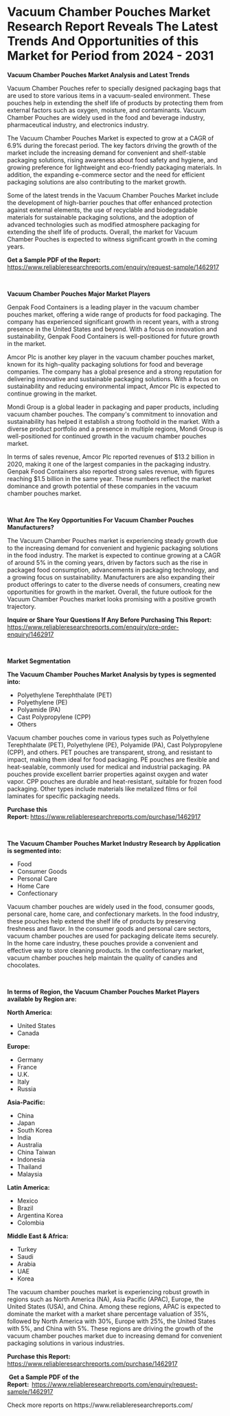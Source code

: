 <p><h1>Vacuum Chamber Pouches Market Research Report Reveals The Latest Trends And Opportunities of this Market for Period from 2024 - 2031</h1></p><p><strong>Vacuum Chamber Pouches Market Analysis and Latest Trends</strong></p>
<p><p>Vacuum Chamber Pouches refer to specially designed packaging bags that are used to store various items in a vacuum-sealed environment. These pouches help in extending the shelf life of products by protecting them from external factors such as oxygen, moisture, and contaminants. Vacuum Chamber Pouches are widely used in the food and beverage industry, pharmaceutical industry, and electronics industry.</p><p>The Vacuum Chamber Pouches Market is expected to grow at a CAGR of 6.9% during the forecast period. The key factors driving the growth of the market include the increasing demand for convenient and shelf-stable packaging solutions, rising awareness about food safety and hygiene, and growing preference for lightweight and eco-friendly packaging materials. In addition, the expanding e-commerce sector and the need for efficient packaging solutions are also contributing to the market growth.</p><p>Some of the latest trends in the Vacuum Chamber Pouches Market include the development of high-barrier pouches that offer enhanced protection against external elements, the use of recyclable and biodegradable materials for sustainable packaging solutions, and the adoption of advanced technologies such as modified atmosphere packaging for extending the shelf life of products. Overall, the market for Vacuum Chamber Pouches is expected to witness significant growth in the coming years.</p></p>
<p><strong>Get a Sample PDF of the Report:&nbsp;</strong> <a href="https://www.reliableresearchreports.com/enquiry/request-sample/1462917">https://www.reliableresearchreports.com/enquiry/request-sample/1462917</a></p>
<p>&nbsp;</p>
<p><strong>Vacuum Chamber Pouches Major Market Players</strong></p>
<p><p>Genpak Food Containers is a leading player in the vacuum chamber pouches market, offering a wide range of products for food packaging. The company has experienced significant growth in recent years, with a strong presence in the United States and beyond. With a focus on innovation and sustainability, Genpak Food Containers is well-positioned for future growth in the market.</p><p>Amcor Plc is another key player in the vacuum chamber pouches market, known for its high-quality packaging solutions for food and beverage companies. The company has a global presence and a strong reputation for delivering innovative and sustainable packaging solutions. With a focus on sustainability and reducing environmental impact, Amcor Plc is expected to continue growing in the market.</p><p>Mondi Group is a global leader in packaging and paper products, including vacuum chamber pouches. The company's commitment to innovation and sustainability has helped it establish a strong foothold in the market. With a diverse product portfolio and a presence in multiple regions, Mondi Group is well-positioned for continued growth in the vacuum chamber pouches market.</p><p>In terms of sales revenue, Amcor Plc reported revenues of $13.2 billion in 2020, making it one of the largest companies in the packaging industry. Genpak Food Containers also reported strong sales revenue, with figures reaching $1.5 billion in the same year. These numbers reflect the market dominance and growth potential of these companies in the vacuum chamber pouches market.</p></p>
<p>&nbsp;</p>
<p><strong>What Are The Key Opportunities For Vacuum Chamber Pouches Manufacturers?</strong></p>
<p><p>The Vacuum Chamber Pouches market is experiencing steady growth due to the increasing demand for convenient and hygienic packaging solutions in the food industry. The market is expected to continue growing at a CAGR of around 5% in the coming years, driven by factors such as the rise in packaged food consumption, advancements in packaging technology, and a growing focus on sustainability. Manufacturers are also expanding their product offerings to cater to the diverse needs of consumers, creating new opportunities for growth in the market. Overall, the future outlook for the Vacuum Chamber Pouches market looks promising with a positive growth trajectory.</p></p>
<p><strong>Inquire or Share Your Questions If Any Before Purchasing This Report:</strong> <a href="https://www.reliableresearchreports.com/enquiry/pre-order-enquiry/1462917">https://www.reliableresearchreports.com/enquiry/pre-order-enquiry/1462917</a></p>
<p>&nbsp;</p>
<p><strong>Market Segmentation</strong></p>
<p><strong>The Vacuum Chamber Pouches Market Analysis by types is segmented into:</strong></p>
<p><ul><li>Polyethylene Terephthalate (PET)</li><li>Polyethylene (PE)</li><li>Polyamide (PA)</li><li>Cast Polypropylene (CPP)</li><li>Others</li></ul></p>
<p><p>Vacuum chamber pouches come in various types such as Polyethylene Terephthalate (PET), Polyethylene (PE), Polyamide (PA), Cast Polypropylene (CPP), and others. PET pouches are transparent, strong, and resistant to impact, making them ideal for food packaging. PE pouches are flexible and heat-sealable, commonly used for medical and industrial packaging. PA pouches provide excellent barrier properties against oxygen and water vapor. CPP pouches are durable and heat-resistant, suitable for frozen food packaging. Other types include materials like metalized films or foil laminates for specific packaging needs.</p></p>
<p><strong>Purchase this Report:&nbsp;</strong><a href="https://www.reliableresearchreports.com/purchase/1462917">https://www.reliableresearchreports.com/purchase/1462917</a></p>
<p>&nbsp;</p>
<p><strong>The Vacuum Chamber Pouches Market Industry Research by Application is segmented into:</strong></p>
<p><ul><li>Food</li><li>Consumer Goods</li><li>Personal Care</li><li>Home Care</li><li>Confectionary</li></ul></p>
<p><p>Vacuum chamber pouches are widely used in the food, consumer goods, personal care, home care, and confectionary markets. In the food industry, these pouches help extend the shelf life of products by preserving freshness and flavor. In the consumer goods and personal care sectors, vacuum chamber pouches are used for packaging delicate items securely. In the home care industry, these pouches provide a convenient and effective way to store cleaning products. In the confectionary market, vacuum chamber pouches help maintain the quality of candies and chocolates.</p></p>
<p>&nbsp;</p>
<p><strong>In terms of Region, the Vacuum Chamber Pouches Market Players available by Region are:</strong></p>
<p>
    <p> <strong> North America: </strong>
        <ul>
            <li>United States</li>
            <li>Canada</li>
        </ul>
        </p> 
    <p> <strong> Europe: </strong>
        <ul>
            <li>Germany</li>
            <li>France</li>
            <li>U.K.</li>
            <li>Italy</li>
            <li>Russia</li>
        </ul>
        </p> 
    <p> <strong> Asia-Pacific: </strong>
        <ul>
            <li>China</li>
            <li>Japan</li>
            <li>South Korea</li>
            <li>India</li>
            <li>Australia</li>
            <li>China Taiwan</li>
            <li>Indonesia</li>
            <li>Thailand</li>
            <li>Malaysia</li>
        </ul>
        </p> 
    <p> <strong> Latin America: </strong>
        <ul>
            <li>Mexico</li>
            <li>Brazil</li>
            <li>Argentina Korea</li>
            <li>Colombia</li>
        </ul>
        </p> 
    <p> <strong> Middle East & Africa: </strong>
        <ul>
            <li>Turkey</li>
            <li>Saudi</li>
            <li>Arabia</li>
            <li>UAE</li>
            <li>Korea</li>
        </ul>
    </p>
    </p>
<p><p>The vacuum chamber pouches market is experiencing robust growth in regions such as North America (NA), Asia Pacific (APAC), Europe, the United States (USA), and China. Among these regions, APAC is expected to dominate the market with a market share percentage valuation of 35%, followed by North America with 30%, Europe with 25%, the United States with 5%, and China with 5%. These regions are driving the growth of the vacuum chamber pouches market due to increasing demand for convenient packaging solutions in various industries.</p></p>
<p><strong>Purchase this Report: </strong><a href="https://www.reliableresearchreports.com/purchase/1462917">https://www.reliableresearchreports.com/purchase/1462917</a></p>
<p>&nbsp;<strong>Get a Sample PDF of the Report:&nbsp;&nbsp;</strong><a href="https://www.reliableresearchreports.com/enquiry/request-sample/1462917">https://www.reliableresearchreports.com/enquiry/request-sample/1462917</a></p>
<p><strong></strong></p>
<p>Check more reports on https://www.reliableresearchreports.com/</p>